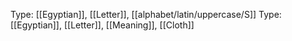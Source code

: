 Type: [[Egyptian]], [[Letter]], [[alphabet/latin/uppercase/S]]
Type: [[Egyptian]], [[Letter]], [[Meaning]], [[Cloth]]